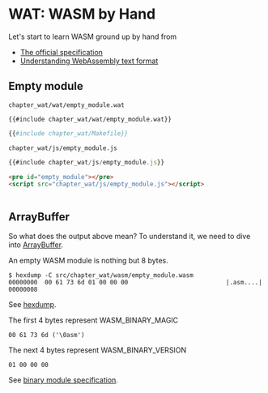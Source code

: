 # WAT: WASM by Hand

Let's start to learn WASM ground up by hand from

- [The official specification](https://webassembly.github.io/spec/core/text/index.html)
- [Understanding WebAssembly text format](https://developer.mozilla.org/en-US/docs/WebAssembly/Understanding_the_text_format)

## Empty module

`chapter_wat/wat/empty_module.wat`
```
{{#include chapter_wat/wat/empty_module.wat}}
```

```makefile
{{#include chapter_wat/Makefile}}
```

`chapter_wat/js/empty_module.js`
```javascript
{{#include chapter_wat/js/empty_module.js}}
```

```markdown
<pre id="empty_module"></pre>
<script src="chapter_wat/js/empty_module.js"></script>
```

<pre id="empty_module"></pre>
<script src="chapter_wat/js/empty_module.js"></script>

## ArrayBuffer

So what does the output above mean? To understand it, we need to dive into 
[ArrayBuffer](https://developer.mozilla.org/en-US/docs/Web/JavaScript/Reference/Global_Objects/ArrayBuffer). 

An empty WASM module is nothing but 8 bytes.

```console
$ hexdump -C src/chapter_wat/wasm/empty_module.wasm   
00000000  00 61 73 6d 01 00 00 00                           |.asm....|
00000008
```
See [hexdump](https://en.wikipedia.org/wiki/Hex_dump).

The first 4 bytes represent WASM_BINARY_MAGIC
```
00 61 73 6d ('\0asm')
```

The next 4 bytes represent WASM_BINARY_VERSION
```
01 00 00 00
```

See [binary module specification](https://webassembly.github.io/spec/core/binary/modules.html#binary-module).

